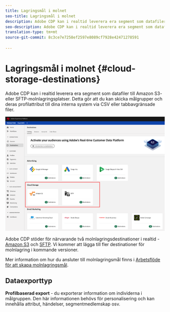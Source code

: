 ```yaml
---
title: Lagringsmål i molnet
seo-title: Lagringsmål i molnet
description: Adobe CDP kan i realtid leverera era segment som datafiler till Amazon S3- eller SFTP-molnlagringsplatser. Vi kommer att lägga till fler destinationer för molnlagring i kommande versioner.
seo-description: Adobe CDP kan i realtid leverera era segment som datafiler till Amazon S3- eller SFTP-molnlagringsplatser. Vi kommer att lägga till fler destinationer för molnlagring i kommande versioner.
translation-type: tm+mt
source-git-commit: 8c3ce7e7258ef2597e8089cf7928e42471278591

---
```



# Lagringsmål i molnet {#cloud-storage-destinations}

Adobe CDP kan i realtid leverera era segment som datafiler till Amazon S3- eller SFTP-molnlagringsplatser. Detta gör att du kan skicka målgrupper och deras profilattribut till dina interna system via CSV eller tabbavgränsade filer.

![Lagringsmål för Adobe Cloud](/help/rtcdp/destinations/assets/cloud-storage-destinations.png)

Adobe CDP stöder för närvarande två molnlagringsdestinationer i realtid - [Amazon S3](/help/rtcdp/destinations/amazon-s3-destination.md) och [SFTP](/help/rtcdp/destinations/sftp-destination.md). Vi kommer att lägga till fler destinationer för molnlagring i kommande versioner.

Mer information om hur du ansluter till molnlagringsmål finns i [Arbetsflöde för att skapa molnlagringsmål](/help/rtcdp/destinations/cloud-storage-destinations-workflow.md).

## Dataexporttyp

**Profilbaserad export** - du exporterar information om individerna i målgruppen. Den här informationen behövs för personalisering och kan innehålla attribut, händelser, segmentmedlemskap osv.

